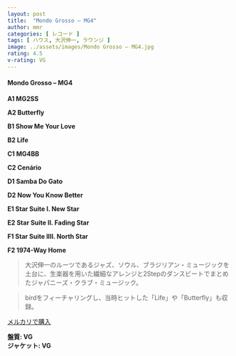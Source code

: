 ```yaml
---
layout: post
title:  "Mondo Grosso – MG4"
author: mmr
categories: [ レコード ]
tags: [ ハウス, 大沢伸一, ラウンジ ]
image: ../assets/images/Mondo Grosso – MG4.jpg
rating: 4.5
v-rating: VG
---
```


#### Mondo Grosso – MG4

**A1  MG2SS**

**A2  Butterfly**

**B1  Show Me Your Love**

**B2  Life**

**C1  MG4BB**

**C2  Cenário**

**D1  Samba Do Gato**

**D2  Now You Know Better**

**E1  Star Suite I. New Star**

**E2  Star Suite II. Fading Star**

**F1  Star Suite IIII. North Star**

**F2  1974-Way Home**


> 大沢伸一のルーツであるジャズ、ソウル、ブラジリアン・ミュージックを土台に、生楽器を用いた繊細なアレンジと2Stepのダンスビートでまとめたジャパニーズ・クラブ・ミュージック。

> birdをフィーチャリングし、当時ヒットした「Life」や「Butterfly」も収録。


[メルカリで購入](https://jp.mercari.com/item/m82949922453)


<div class="mt-4 mb-4 d-flex align-items-center">
<strong class="mr-1">盤質: VG</strong>
</div>
<div class="mt-4 mb-4 d-flex align-items-center">
<strong class="mr-1">ジャケット: VG</strong>
</div>